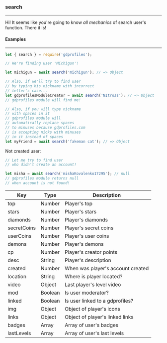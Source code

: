 ### search
----------

Hi! It seems like you're going to know *all mechanics* of search user's function. There it is!

#### Examples
-------------

```js
let { search } = require('gdprofiles');

// We're finding user 'Michigun'!

let michigun = await search('michigun'); // => Object

// Also, if we'll try to find user
// by typing his nickname with incorrect
// letter's case...
let gdprofilesModuleCreator = await search('NItroJs'); // => Object
// gdprofiles module will find me!

// Also, if you will type nickname
// with spaces in it
// gdprofiles module will
// automatically replace spaces
// to minuses because gdprofiles.com
// is accepting nicks with minuses
// in it instead of spaces
let myFriend = await search('fakeman cat'); // => Object
```

Not created user:

```js
// Let me try to find user
// who didn't create an account!

let misha = await search('mishaKovalenko17295'); // null
// gdprofiles module returns null
// when account is not found!
```

| Key         |  Type     | Description                       |
|-------------|-----------|-----------------------------------|
| top         | Number    | Player's top                      |
| stars       | Number    | Player's stars                    |
| diamonds    | Number    | Player's diamonds                 |
| secretCoins | Number    | Player's secret coins             |
| userCoins   | Number    | Player's user coins               |
| demons      | Number    | Player's demons                   |
| cp          | Number    | Player's creator points           |
| desc        | String    | Player's description              |
| created     | Number    | When was player's account created |
| location    | String    | Where is player located?          |
| video       | Object    | Last player's level video         |
| mod         | Boolean   | Is user moderator?                |
| linked      | Boolean   | Is user linked to a gdprofiles?   |
| img         | Object    | Object of player's icons          |
| links       | Object    | Object of player's linked links   |
| badges      | Array     | Array of user's badges            |
| lastLevels  | Array     | Array of user's last levels       |
